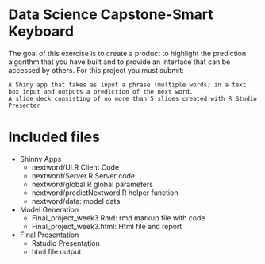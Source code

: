 # Data Science Capstone-Smart Keyboard
The goal of this exercise is to create a product to highlight the prediction algorithm that you have built and to provide an interface that can be accessed by others. For this project you must submit:

    A Shiny app that takes as input a phrase (multiple words) in a text box input and outputs a prediction of the next word.
    A slide deck consisting of no more than 5 slides created with R Studio Presenter 
    
    
  # Included files
  
  * Shinny Apps 
     * nextword/UI.R Client Code
     * nextword/Server.R Server code
     * nextword/global.R global parameters 
     * nextword/predictNextword.R helper function
     * nextword/data: model data
 * Model Generation
    * Final_project_week3.Rmd: rmd markup file with code 
    * Final_project_week3.html: Html file and report 
 * Final Presentation
    * Rstudio Presentation
    * html file output
   
  
